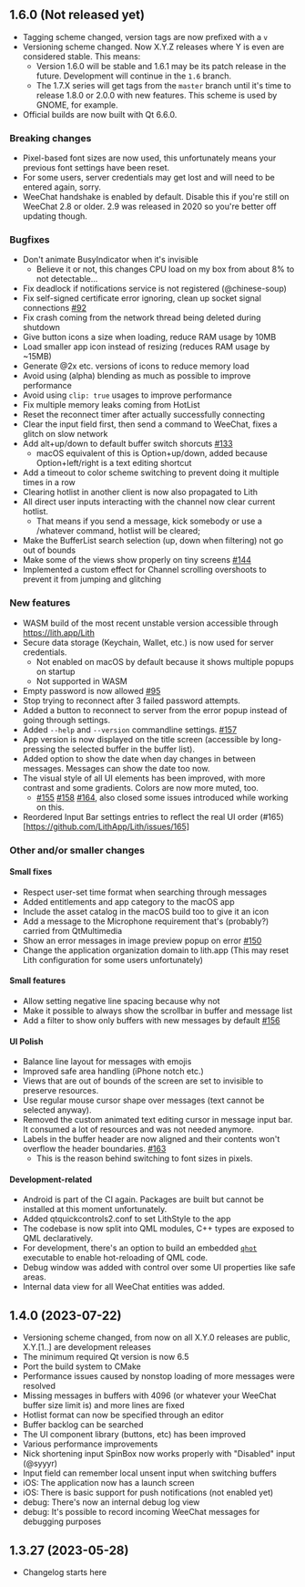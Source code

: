## 1.6.0 (Not released yet)
- Tagging scheme changed, version tags are now prefixed with a `v`
- Versioning scheme changed. Now X.Y.Z releases where Y is even are considered stable. This means:
  - Version 1.6.0 will be stable and 1.6.1 may be its patch release in the future. Development will continue in the `1.6` branch.
  - The 1.7.X series will get tags from the `master` branch until it's time to release 1.8.0 or 2.0.0 with new features. This scheme is used by GNOME, for example.
- Official builds are now built with Qt 6.6.0.
### Breaking changes
- Pixel-based font sizes are now used, this unfortunately means your previous font settings have been reset.
- For some users, server credentials may get lost and will need to be entered again, sorry.
- WeeChat handshake is enabled by default. Disable this if you're still on WeeChat 2.8 or older. 2.9 was released in 2020 so you're better off updating though.
### Bugfixes
- Don't animate BusyIndicator when it's invisible
  - Believe it or not, this changes CPU load on my box from about 8% to not detectable...
- Fix deadlock if notifications service is not registered (@chinese-soup)
- Fix self-signed certificate error ignoring, clean up socket signal connections [#92](https://github.com/LithApp/Lith/issues/92)
- Fix crash coming from the network thread being deleted during shutdown
- Give button icons a size when loading, reduce RAM usage by 10MB
- Load smaller app icon instead of resizing (reduces RAM usage by ~15MB)
- Generate @2x etc. versions of icons to reduce memory load
- Avoid using (alpha) blending as much as possible to improve performance
- Avoid using `clip: true` usages to improve performance
- Fix multiple memory leaks coming from HotList
- Reset the reconnect timer after actually successfully connecting
- Clear the input field first, then send a command to WeeChat, fixes a glitch on slow network
- Add alt+up/down to default buffer switch shorcuts [#133](https://github.com/LithApp/Lith/issues/133)
  - macOS equivalent of this is Option+up/down, added because Option+left/right is a text editing shortcut
- Add a timeout to color scheme switching to prevent doing it multiple times in a row
- Clearing hotlist in another client is now also propagated to Lith
- All direct user inputs interacting with the channel now clear current hotlist.
  - That means if you send a message, kick somebody or use a /whatever command, hotlist will be cleared;
- Make the BufferList search selection (up, down when filtering) not go out of bounds
- Make some of the views show properly on tiny screens [#144](https://github.com/LithApp/Lith/issues/144)
- Implemented a custom effect for Channel scrolling overshoots to prevent it from jumping and glitching
### New features
- WASM build of the most recent unstable version accessible through https://lith.app/Lith
- Secure data storage (Keychain, Wallet, etc.) is now used for server  credentials. 
  - Not enabled on macOS by default because it shows multiple popups on startup
  - Not supported in WASM
- Empty password is now allowed [#95](https://github.com/LithApp/Lith/issues/95)
- Stop trying to reconnect after 3 failed password attempts.
- Added a button to reconnect to server from the error popup instead of going through settings.
- Added `--help` and `--version` commandline settings. [#157](https://github.com/LithApp/Lith/issues/157)
- App version is now displayed on the title screen (accessible by long-pressing the selected buffer in the buffer list).
- Added option to show the date when day changes in between messages. Messages can show the date too now.
- The visual style of all UI elements has been improved, with more contrast and some gradients. Colors are now more muted, too.
  - [#155](https://github.com/LithApp/Lith/issues/155) [#158](https://github.com/LithApp/Lith/issues/158) [#164](https://github.com/LithApp/Lith/issues/164), also closed some issues introduced while working on this.
- Reordered Input Bar settings entries to reflect the real UI order (#165)[https://github.com/LithApp/Lith/issues/165]
### Other and/or smaller changes
#### Small fixes
- Respect user-set time format when searching through messages
- Added entitlements and app category to the macOS app
- Include the asset catalog in the macOS build too to give it an icon
- Add a message to the Microphone requirement that's (probably?) carried from QtMultimedia
- Show an error messages in image preview popup on error [#150](https://github.com/LithApp/Lith/issues/150)
- Change the application organization domain to lith.app (This may reset Lith configuration for some users unfortunately)
#### Small features
- Allow setting negative line spacing because why not
- Make it possible to always show the scrollbar in buffer and message list
- Add a filter to show only buffers with new messages by default [#156](https://github.com/LithApp/Lith/issues/156)
#### UI Polish
- Balance line layout for messages with emojis
- Improved safe area handling (iPhone notch etc.)
- Views that are out of bounds of the screen are set to invisible to preserve resources.
- Use regular mouse cursor shape over messages (text cannot be selected anyway).
- Removed the custom animated text editing cursor in message input bar. It consumed a lot of resources and was not needed anymore.
- Labels in the buffer header are now aligned and their contents won't overflow the header boundaries. [#163](https://github.com/LithApp/Lith/issues/163)
  - This is the reason behind switching to font sizes in pixels.
#### Development-related
- Android is part of the CI again. Packages are built but cannot be installed at this moment unfortunately.
- Added qtquickcontrols2.conf to set LithStyle to the app
- The codebase is now split into QML modules, C++ types are exposed to QML declaratively.
- For development, there's an option to build an embedded [`qhot`](https://github.com/patrickelectric/qhot) executable to enable hot-reloading of QML code.
- Debug window was added with control over some UI properties like safe areas.
- Internal data view for all WeeChat entities was added.


## 1.4.0 (2023-07-22)
- Versioning scheme changed, from now on all X.Y.0 releases are public, X.Y.[1..] are development releases
- The minimum required Qt version is now 6.5
- Port the build system to CMake
- Performance issues caused by nonstop loading of more messages were resolved
- Missing messages in buffers with 4096 (or whatever your WeeChat buffer size limit is) and more lines are fixed
- Hotlist format can now be specified through an editor
- Buffer backlog can be searched
- The UI component library (buttons, etc) has been improved
- Various performance improvements
- Nick shortening input SpinBox now works properly with "Disabled" input (@syyyr)
- Input field can remember local unsent input when switching buffers
- iOS: The application now has a launch screen
- iOS: There is basic support for push notifications (not enabled yet)
- debug: There's now an internal debug log view
- debug: It's possible to record incoming WeeChat messages for debugging purposes

## 1.3.27 (2023-05-28)
- Changelog starts here
